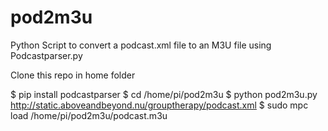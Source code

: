 # pod2m3u
Python Script to convert a podcast.xml file to an M3U file using Podcastparser.py

Clone this repo in home folder

$ pip install podcastparser
$ cd /home/pi/pod2m3u
$ python pod2m3u.py http://static.aboveandbeyond.nu/grouptherapy/podcast.xml
$ sudo mpc load /home/pi/pod2m3u/podcast.m3u

